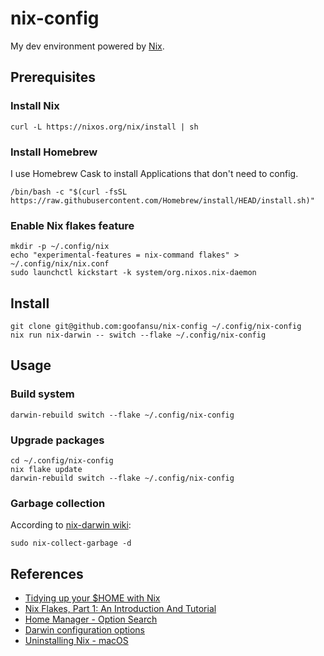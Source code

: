 # nix-config
My dev environment powered by [Nix](https://nixos.org).

## Prerequisites

### Install Nix

```shell
curl -L https://nixos.org/nix/install | sh
```

### Install Homebrew
I use Homebrew Cask to install Applications that don't need to config.

``` shell
/bin/bash -c "$(curl -fsSL https://raw.githubusercontent.com/Homebrew/install/HEAD/install.sh)"
```

### Enable Nix flakes feature

```shell
mkdir -p ~/.config/nix
echo "experimental-features = nix-command flakes" > ~/.config/nix/nix.conf
sudo launchctl kickstart -k system/org.nixos.nix-daemon
```

## Install

```shell
git clone git@github.com:goofansu/nix-config ~/.config/nix-config
nix run nix-darwin -- switch --flake ~/.config/nix-config
```

## Usage

### Build system 

```shell
darwin-rebuild switch --flake ~/.config/nix-config
```

### Upgrade packages

``` shell
cd ~/.config/nix-config
nix flake update
darwin-rebuild switch --flake ~/.config/nix-config
```

### Garbage collection

According to [nix-darwin wiki](https://github.com/LnL7/nix-darwin/wiki/Deleting-old-generations#for-multi-user-installation):

``` shell
sudo nix-collect-garbage -d
```

## References
- [Tidying up your $HOME with Nix](https://juliu.is/tidying-your-home-with-nix/)
- [Nix Flakes, Part 1: An Introduction And Tutorial](https://www.tweag.io/blog/2020-05-25-flakes/)
- [Home Manager - Option Search](https://mipmip.github.io/home-manager-option-search/)
- [Darwin configuration options](https://daiderd.com/nix-darwin/manual/)
- [Uninstalling Nix - macOS](https://nixos.org/manual/nix/unstable/installation/uninstall.html#macos)
